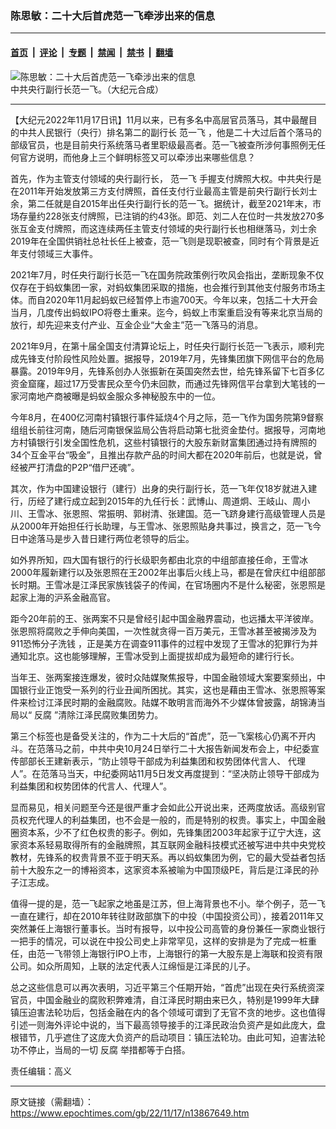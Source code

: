 ### 陈思敏：二十大后首虎范一飞牵涉出来的信息

---

#### [首页](../../../..?n13867649) &nbsp;|&nbsp; [评论](../../../../../epoch-comment?n13867649) &nbsp;|&nbsp; [专题](../../../../../epoch-special?n13867649) &nbsp;|&nbsp; [禁闻](../../../../../epoch-news?n13867649) &nbsp;|&nbsp; [禁书](../../../../../books?n13867649) &nbsp;|&nbsp; [翻墙](https://github.com/gfw-breaker/nogfw/blob/master/README.md?n13867649)


<div><img alt="陈思敏：二十大后首虎范一飞牵涉出来的信息" class="attachment-djy_600_400 size-djy_600_400 wp-post-image" src="https://i.epochtimes.com/assets/uploads/2022/11/id13867680-11f157d18028b4bc73b0d8725184d7a7--600x400.jpeg"/>
<div class="caption">
 中共央行副行长范一飞。（大纪元合成）
</div></div><hr/><div class="post_content" id="artbody" itemprop="articleBody">
 <!-- article content begin -->
 <p>
  【大纪元2022年11月17日讯】11月以来，已有多名中高层官员落马，其中最醒目的中共人民银行（央行）排名第二的副行长
  <ok href="https://www.epochtimes.com/gb/tag/%E8%8C%83%E4%B8%80%E9%A3%9E.html">
   范一飞
  </ok>
  ，他是二十大过后首个落马的部级官员，也是目前央行系统落马者里职级最高者。范一飞被查所涉何事照例无任何官方说明，而他身上三个鲜明标签又可以牵涉出来哪些信息？
 </p>
 <p>
  首先，作为主管支付领域的央行副行长，
  <ok href="https://www.epochtimes.com/gb/tag/%E8%8C%83%E4%B8%80%E9%A3%9E.html">
   范一飞
  </ok>
  手握支付牌照大权。中共央行是在2011年开始发放第三方支付牌照，首任支付行业最高主管是前央行副行长刘士余，第二任就是自2015年出任央行副行长的范一飞。据统计，截至2021年末，市场存量约228张支付牌照，已注销的约43张。即范、刘二人在位时一共发放270多张互金支付牌照，而这连续两任主管支付领域的央行副行长也相继落马，刘士余2019年在全国供销社总社长任上被查，范一飞则是现职被查，同时有个背景是近年支付领域三大事件。
 </p>
 <p>
  2021年7月，时任央行副行长范一飞在国务院政策例行吹风会指出，垄断现象不仅仅存在于蚂蚁集团一家，对蚂蚁集团采取的措施，也会推行到其他支付服务市场主体。而自2020年11月起蚂蚁已经暂停上市逾700天。今年以来，包括二十大开会当月，几度传出蚂蚁IPO将卷土重来。迄今，蚂蚁上市案重启没有等来北京当局的放行，却先迎来支付产业、互金企业“大金主”范一飞落马的消息。
 </p>
 <p>
  2021年9月，在第十届全国支付清算论坛上，时任央行副行长范一飞表示，顺利完成先锋支付阶段性风险处置。据报导，2019年7月，先锋集团旗下网信平台的危局暴露。2019年9月，先锋系创办人张振新在英国突然去世，给先锋系留下七百多亿资金窟窿，超过17万受害民众至今仍未回款，而通过先锋网信平台拿到大笔钱的一家河南地产商被曝是蚂蚁金服众多神秘股东中的一位。
 </p>
 <p>
  今年8月，在400亿河南村镇银行事件延烧4个月之际，范一飞作为国务院第9督察组组长前往河南，随后河南银保监局公告将启动第七批资金垫付。据报导，河南地方村镇银行引发全国性危机，这些村镇银行的大股东新财富集团通过持有牌照的34个互金平台“吸金”，且推出存款产品的时间大都在2020年前后，也就是说，曾经被严打清盘的P2P“借尸还魂”。
 </p>
 <p>
  其次，作为中国建设银行（建行）出身的央行副行长，范一飞年仅18岁就进入建行，历经了建行成立起到2015年的九任行长：武博山、周道炯、王岐山、周小川、王雪冰、张恩照、常振明、郭树清、张建国。范一飞跻身建行高级管理人员是从2000年开始担任行长助理，与王雪冰、张恩照贴身共事过，换言之，范一飞今日中途落马是步入昔日建行两位老领导的后尘。
 </p>
 <p>
  如外界所知，四大国有银行的行长级职务都由北京的中组部直接任命，王雪冰2000年履新建行以及张恩照在王2002年出事后火线上马，都是在曾庆红中组部部长时期。王雪冰是江泽民家族钱袋子的传闻，在官场圈内不是什么秘密，张恩照是起家上海的沪系金融高官。
 </p>
 <p>
  距今20年前的王、张两案不只是曾经引起中国金融界震动，也远播太平洋彼岸。张恩照将腐败之手伸向美国，一次性就贪得一百万美元，王雪冰甚至被揭涉及为
  <ok href="https://www.epochtimes.com/gb/tag/911%E6%81%90%E6%80%96%E5%88%86%E5%AD%90%E6%B4%97%E9%92%B1.html">
   911恐怖分子洗钱
  </ok>
  ，正是美方在调查911事件的过程中发现了王雪冰的犯罪行为并通知北京。这也能够理解，王雪冰受到上面提拔却成为最短命的建行行长。
 </p>
 <p>
  当年王、张两案接连爆发，彼时众陆媒聚焦报导，中国金融领域大案要案频出，中国银行业正饱受一系列的行业丑闻所困扰。其实，这也是藉由王雪冰、张恩照等案件来检讨江泽民时期的金融腐败。陆媒不敢明言而海外不少媒体曾披露，胡锦涛当局以“
  <ok href="https://www.epochtimes.com/gb/tag/%E5%8F%8D%E8%85%90.html">
   反腐
  </ok>
  ”清除江泽民腐败集团势力。
 </p>
 <p>
  第三个标签也是备受关注的，作为二十大后的“首虎”，范一飞案核心仍离不开内斗。在范落马之前，中共中央10月24日举行二十大报告新闻发布会上，中纪委宣传部部长王建新表示，“防止领导干部成为利益集团和权势团体代言人、 代理人”。在范落马当天，中纪委网站11月5日发文再度提到：“坚决防止领导干部成为利益集团和权势团体的代言人、代理人”。
 </p>
 <p>
  显而易见，相关问题至今还是很严重才会如此公开说出来，还两度放话。高级别官员权充代理人的利益集团，也不会是一般的，而是特别的权贵。事实上，中国金融圈资本系，少不了红色权贵的影子。例如，先锋集团2003年起家于辽宁大连，这家资本系轻易取得所有的金融牌照，其互联网金融科技模式还被写进中共中央党校教材，先锋系的权贵背景不亚于明天系。再以蚂蚁集团为例，它的最大受益者包括前十大股东之一的博裕资本，这家资本系被喻为中国顶级PE，背后是江泽民的孙子江志成。
 </p>
 <p>
  值得一提的是，范一飞起家之地虽是江苏，但上海背景也不小。举个例子，范一飞一直在建行，却在2010年转往财政部旗下的中投（中国投资公司），接着2011年又突然兼任上海银行董事长。当时有报导，以中投公司高管的身份兼任一家商业银行一把手的情况，可以说在中投公司史上非常罕见，这样的安排是为了完成一桩重任，由范一飞带领上海银行IPO上市，上海银行的第一大股东是上海联和投资有限公司。如众所周知，上联的法定代表人江绵恒是江泽民的儿子。
 </p>
 <p>
  总之这些信息可以再次表明，习近平第三个任期开始，“首虎”出现在央行系统资深官员，中国金融业的腐败积弊难清，自江泽民时期由来已久，特别是1999年大肆镇压迫害法轮功后，包括金融在内的各个领域可谓到了无官不贪的地步。这也值得引述一则海外评论中说的，当下最高领导接手的江泽民政治负资产是如此庞大，盘根错节，几乎遮住了这庞大负资产的启动项目：镇压法轮功。由此可知，迫害法轮功不停止，当局的一切
  <ok href="https://www.epochtimes.com/gb/tag/%E5%8F%8D%E8%85%90.html">
   反腐
  </ok>
  举措都等于白搭。
 </p>
 <p>
  责任编辑：高义
 </p>
 <!-- article content end -->
 <div id="below_article_ad">
 </div>
</div>


---

原文链接（需翻墙）：https://www.epochtimes.com/gb/22/11/17/n13867649.htm